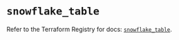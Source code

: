 # `snowflake_table`

Refer to the Terraform Registry for docs: [`snowflake_table`](https://registry.terraform.io/providers/snowflake-labs/snowflake/0.89.0/docs/resources/table).
